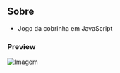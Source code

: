 ## Sobre
* Jogo da cobrinha em JavaScript

### Preview
![Imagem](https://github.com/4L1C3-R4BB1T/digital-innovation-one/raw/master/_assets/snake.png)
